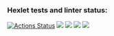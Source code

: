 ### Hexlet tests and linter status:
[![Actions Status](https://github.com/mvr2005/frontend-project-44/workflows/hexlet-check/badge.svg)](https://github.com/mvr2005/frontend-project-44/actions)
<a href="https://codeclimate.com/github/mvr2005/frontend-project-44/maintainability"><img src="https://api.codeclimate.com/v1/badges/815fe5c014825c473e84/maintainability" /></a>
<a href="https://asciinema.org/a/cSqCAfRwyjfwLz6HzxPoKf77H" target="_blank"><img src="https://asciinema.org/a/cSqCAfRwyjfwLz6HzxPoKf77H.svg" /></a>
<a href="https://asciinema.org/a/bmQRyEFlb6JWiNkJpipPIqCJM" target="_blank"><img src="https://asciinema.org/a/bmQRyEFlb6JWiNkJpipPIqCJM.svg" /></a>
<a href="https://asciinema.org/a/e64kJmoz5PRndCTsH3GAvryMt" target="_blank"><img src="https://asciinema.org/a/e64kJmoz5PRndCTsH3GAvryMt.svg" /></a>